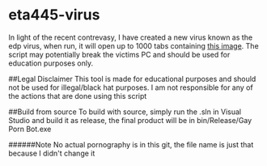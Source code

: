 # eta445-virus
In light of the recent contrevasy, I have created a new virus known as the edp virus, when run, it will open up to 1000 tabs containing [this image](https://i.ytimg.com/vi/3E-bPeFj42w/maxresdefault.jpg). The script may potentially break the victims PC and should be used for education purposes only.

##Legal Disclaimer
This tool is made for educational purposes and should not be used for illegal/black hat purposes. I am not responsible for any of the actions that are done using this script

##Build from source
To build with source, simply run the .sln in Visual Studio and build it as release, the final product will be in bin/Release/Gay Porn Bot.exe

######Note
No actual pornography is in this git, the file name is just that because I didn't change it
